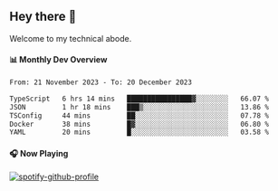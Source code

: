 ## Hey there 👋

Welcome to my technical abode.

#### 📊 Monthly Dev Overview
<!--START_SECTION:waka-->

```txt
From: 21 November 2023 - To: 20 December 2023

TypeScript   6 hrs 14 mins   ████████████████▓░░░░░░░░   66.07 %
JSON         1 hr 18 mins    ███▒░░░░░░░░░░░░░░░░░░░░░   13.86 %
TSConfig     44 mins         ██░░░░░░░░░░░░░░░░░░░░░░░   07.78 %
Docker       38 mins         █▓░░░░░░░░░░░░░░░░░░░░░░░   06.80 %
YAML         20 mins         █░░░░░░░░░░░░░░░░░░░░░░░░   03.58 %
```

<!--END_SECTION:waka-->

#### 🎧 Now Playing

[![spotify-github-profile](https://spotify-github-profile.vercel.app/api/view?uid=james2mid&cover_image=true&theme=natemoo-re)](https://open.spotify.com/user/james2mid?si=2b3baf2b09cb499e)
